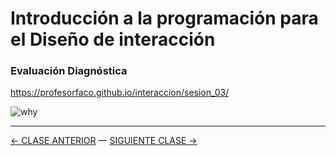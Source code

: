 # Introducción a la programación para el Diseño de interacción

### Evaluación Diagnóstica

https://profesorfaco.github.io/interaccion/sesion_03/

![why](https://user-images.githubusercontent.com/7999767/132737439-92763f63-f835-405e-9d53-b71ebbd0097b.jpeg)


- - - - - - - 

[← CLASE ANTERIOR](https://github.com/profesorfaco/interaccion/tree/main/sesion_02) — [SIGUIENTE CLASE →](https://github.com/profesorfaco/interaccion/tree/main/sesion_04)
